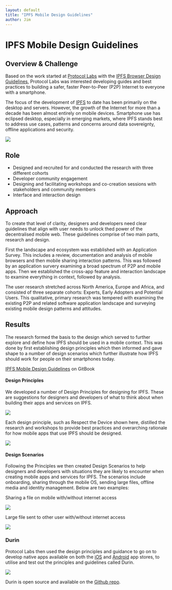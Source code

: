 ```yaml
---
layout: default
title: "IPFS Mobile Design Guidelines"
author: Jim
---
```


# IPFS Mobile Design Guidelines

## Overview & Challenge

<p>Based on the work started at <a href="https://protocol.ai/" target="_blank">Protocol Labs</a> with the <a href="ipfs-browser">IPFS Browser Design Guidelines</a>, Protocol Labs was interested developing guides and best practices to building a safer, faster Peer-to-Peer (P2P) Internet to everyone with a smartphone.</p>

<p>The focus of the development of <a href="https://ipfs.io/" target="_blank">IPFS</a> to date has been primarily on the desktop and servers. However, the growth of the Internet for more than a decade has been almost entirely on mobile devices. Smartphone use has eclipsed desktop, especially in emerging markets, where IPFS stands best to address use cases, patterns and concerns around data sovereignty, offline applications and security.</p>

![]({{site.url}}assets/images/ipfs.png)

## Role

* Designed and recruited for and conducted the research with three different cohorts
* Developer community engagement
* Designing and facilitating workshops and co-creation sessions with stakeholders and community members
* Interface and interaction design

## Approach

To create that level of clarity, designers and developers need clear guidelines that align with user needs to unlock thed power of the decentralised mobile web. These guidelines comprise of two main parts, research and design.

First the landscape and ecosystem was established with an Application Survey. This includes a review, documentation and analysis of mobile browsers and then mobile sharing interaction patterns. This was followed by an application survery examining a broad spectrum of P2P and mobile apps. Then we established the cross-app feature and interaction landscape to examine everything in context, followed by analysis.

The user research stretched across North America, Europe and Africa, and consisted of three separate cohorts: Experts, Early Adopters and Potential Users. This qualitative, primary research was tempered with examining the existing P2P and related software application landscape and surveying existing mobile design patterns and attitudes.

## Results

The research formed the basis to the design which served to further explore and define how IPFS should be used in a mobile context. This was done by first establishing design principles which then informed and gave shape to a number of design scenarios which further illustrate how IPFS should work for people on their smartphones today.

[IPFS Mobile Design Guidelines](https://jkosem.gitbook.io/ipfs-mobile-guidelines/) on GitBook

#### Design Principles

We developed a number of Design Principles for designing for IPFS. These are suggestions for designers and developers of what to think about when building their apps and services on IPFS.

![]({{site.url}}assets/images/ipfs-mobile-cheat-sheet.png)

Each design principle, such as Respect the Device shown here, distilled the research and workshops to provide best practices and overarching rationale for how mobile apps that use IPFS should be designed.

![]({{site.url}}assets/images/ipfs-mobile-principles.png)

#### Design Scenarios

Following the Principles we then created Design Scenarios to help designers and developers with situations they are likely to encounter when creating mobile apps and services for IPFS. The scenarios include onboarding, sharing through the mobile OS, sending large files, offline media and identity management. Below are two examples:

Sharing a file on mobile with/without internet access

![]({{site.url}}assets/images/ipfs-mobile-scenarios2.png)

Large file sent to other user with/without internet access

![]({{site.url}}assets/images/ipfs-mobile-scenarios.png)

### Durin

Protocol Labs then used the design principles and guidance to go on to develop native apps available on both the [iOS](https://apps.apple.com/si/app/durin/id1613391995) and [Android](https://play.google.com/store/apps/details?id=ai.protocol.durin&gl=US) app stores, to utilise and test out the principles and guidelines called Durin. 

![]({{site.url}}assets/images/ipfs-durin-all.png)

Durin is open source and available on the [Github repo](https://github.com/ipfs-shipyard/Durin).